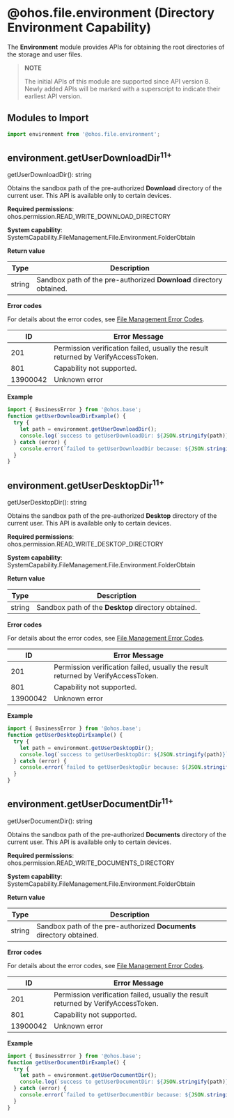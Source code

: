 # @ohos.file.environment (Directory Environment Capability)

The **Environment** module provides APIs for obtaining the root directories of the storage and user files.

> **NOTE**
>
> The initial APIs of this module are supported since API version 8. Newly added APIs will be marked with a superscript to indicate their earliest API version.

## Modules to Import

```ts
import environment from '@ohos.file.environment';
```

## environment.getUserDownloadDir<sup>11+</sup>

getUserDownloadDir(): string

Obtains the sandbox path of the pre-authorized **Download** directory of the current user. This API is available only to certain devices.

**Required permissions**: ohos.permission.READ_WRITE_DOWNLOAD_DIRECTORY

**System capability**: SystemCapability.FileManagement.File.Environment.FolderObtain

**Return value**

| Type                 | Description                 |
| --------------------- |---------------------|
| string | Sandbox path of the pre-authorized **Download** directory obtained.|

**Error codes**

For details about the error codes, see [File Management Error Codes](errorcode-filemanagement.md).

| ID   | Error Message      |
|----------| --------- |
| 201      | Permission verification failed, usually the result returned by VerifyAccessToken. |
| 801      | Capability not supported. |
| 13900042 | Unknown error |

**Example**

```ts
import { BusinessError } from '@ohos.base';
function getUserDownloadDirExample() {
  try {
    let path = environment.getUserDownloadDir();
    console.log(`success to getUserDownloadDir: ${JSON.stringify(path)}`);
  } catch (error) {
    console.error(`failed to getUserDownloadDir because: ${JSON.stringify(error)}`);
  }
}
```

## environment.getUserDesktopDir<sup>11+</sup>

getUserDesktopDir(): string

Obtains the sandbox path of the pre-authorized **Desktop** directory of the current user. This API is available only to certain devices.

**Required permissions**: ohos.permission.READ_WRITE_DESKTOP_DIRECTORY

**System capability**: SystemCapability.FileManagement.File.Environment.FolderObtain

**Return value**

| Type                 | Description                 |
| --------------------- |---------------------|
| string | Sandbox path of the **Desktop** directory obtained.|

**Error codes**

For details about the error codes, see [File Management Error Codes](errorcode-filemanagement.md).

| ID   | Error Message      |
|----------| --------- |
| 201      | Permission verification failed, usually the result returned by VerifyAccessToken. |
| 801      | Capability not supported. |
| 13900042 | Unknown error |

**Example**

```ts
import { BusinessError } from '@ohos.base';
function getUserDesktopDirExample() {
  try {
    let path = environment.getUserDesktopDir();
    console.log(`success to getUserDesktopDir: ${JSON.stringify(path)}`);
  } catch (error) {
    console.error(`failed to getUserDesktopDir because: ${JSON.stringify(error)}`);
  }
}
```

## environment.getUserDocumentDir<sup>11+</sup>

getUserDocumentDir(): string

Obtains the sandbox path of the pre-authorized **Documents** directory of the current user. This API is available only to certain devices.

**Required permissions**: ohos.permission.READ_WRITE_DOCUMENTS_DIRECTORY

**System capability**: SystemCapability.FileManagement.File.Environment.FolderObtain

**Return value**

| Type                 | Description                 |
| --------------------- |---------------------|
| string | Sandbox path of the pre-authorized **Documents** directory obtained.|

**Error codes**

For details about the error codes, see [File Management Error Codes](errorcode-filemanagement.md).

| ID   | Error Message      |
|----------| --------- |
| 201      | Permission verification failed, usually the result returned by VerifyAccessToken. |
| 801      | Capability not supported. |
| 13900042 | Unknown error |

**Example**

```ts
import { BusinessError } from '@ohos.base';
function getUserDocumentDirExample() {
  try {
    let path = environment.getUserDocumentDir();
    console.log(`success to getUserDocumentDir: ${JSON.stringify(path)}`);
  } catch (error) {
    console.error(`failed to getUserDocumentDir because: ${JSON.stringify(error)}`);
  }
}
```
